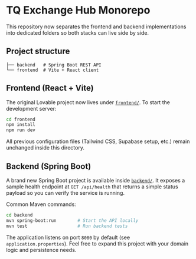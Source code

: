 # TQ Exchange Hub Monorepo

This repository now separates the frontend and backend implementations into dedicated folders so both stacks can live side by side.

## Project structure

```
├── backend   # Spring Boot REST API
└── frontend  # Vite + React client
```

## Frontend (React + Vite)

The original Lovable project now lives under [`frontend/`](frontend/). To start the development server:

```bash
cd frontend
npm install
npm run dev
```

All previous configuration files (Tailwind CSS, Supabase setup, etc.) remain unchanged inside this directory.

## Backend (Spring Boot)

A brand new Spring Boot project is available inside [`backend/`](backend/). It exposes a sample health endpoint at `GET /api/health` that returns a simple status payload so you can verify the service is running.

Common Maven commands:

```bash
cd backend
mvn spring-boot:run        # Start the API locally
mvn test                   # Run backend tests
```

The application listens on port `8080` by default (see `application.properties`). Feel free to expand this project with your domain logic and persistence needs.
